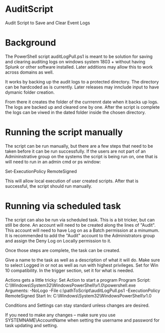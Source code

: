 # AuditScript
Audit Script to Save and Clear Event Logs

# Background

The PowerShell script auditLogPull.ps1 is meant to be solution for saving and clearing auditing logs on windows system 1803 + without having Splunk or other software installed. Later additions may allow this to work across domains as well.

It works by backing up the audit logs to a protected directory. The directory can be hardcoded as is currently. Later releases may innclude input to have dymanic folder creation.

From there it creates the folder of the currrennt date when it backs up logs. The logs are backed up and cleared one by one. After the script is complete the logs can be viwed in the dated folder inside the chosen directory.

# Running the script manually

The script can be run manually, but there are a few steps that need to be taken before it can be run successfully. If the users are not part of an Admininstrative group on the systems the script is being run on, one that is will need to run in an admin cmd or ps window:

Set-ExecutionPolicy RemoteSigned

This will allow local execution of user created scripts. After that is successful, the script should run manually.

# Running via scheduled task

The script can also be run via scheduled task. This is a bit tricker, but can still be done. An account will need to be created along the lines of "Audit". This account will need to have Log on as a Batch permission at a minumum. It is recommended to add the "Audit" account to the Administrators group and assign the Deny Log on Locally permission to it.

Once those steps are complete, the task can be created. 

Give a name to the task as well as a description of what it will do. Make sure to select Logged in or not as well as run with highest privileges. Set for Win 10 compatibility. In the trigger section, set it for what is needed. 

Actions gets a little tricky:
Set Action to start a program
	Program Script: C:\Windows\System32\WindowsPowerShell\v1.0\powershell.exe
	Arguments: -NoLogo -File c:\pathToScript\auditLogPull.ps1 -ExecutionPolicy RemoteSigned
	Start In: C:\Windows\System32\WindowsPowerShell\v1.0
  
Conditions and Settings can stay standard unless changes are desired.
  
If you need to make any changes – make sure you use SYSTEMNAME\AccountName when setting the username and password for task updating and setting.
  
  





